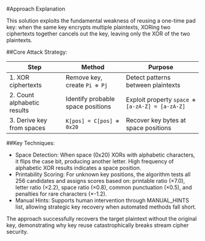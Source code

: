 #Approach Explanation

This solution exploits the fundamental weakness of reusing a one-time pad key: when the same key encrypts multiple plaintexts, XORing two ciphertexts together cancels out the key, leaving only the XOR of the two plaintexts.

##Core Attack Strategy:

| Step | Method | Purpose |
|------|--------|---------|
| 1. XOR ciphertexts | Remove key, create `Pi ⊕ Pj` | Detect patterns between plaintexts |
| 2. Count alphabetic results | Identify probable space positions | Exploit property `space ⊕ [a-zA-Z] = [a-zA-Z]` |
| 3. Derive key from spaces | `K[pos] = C[pos] ⊕ 0x20` | Recover key bytes at space positions |

##Key Techniques:

- Space Detection: When space (0x20) XORs with alphabetic characters, it flips the case bit, producing another letter. High frequency of alphabetic XOR results indicates a space position.
- Printability Scoring: For unknown key positions, the algorithm tests all 256 candidates and assigns scores based on: printable ratio (×7.0), letter ratio (×2.2), space ratio (×0.8), common punctuation (×0.5), and penalties for rare characters (×-1.2).
- Manual Hints: Supports human intervention through MANUAL_HINTS list, allowing strategic key recovery when automated methods fall short.

The approach successfully recovers the target plaintext without the original key, demonstrating why key reuse catastrophically breaks stream cipher security.
